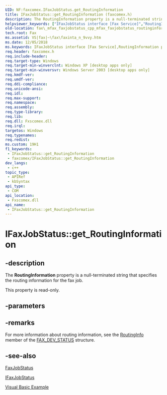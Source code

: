 ```yaml
---
UID: NF:faxcomex.IFaxJobStatus.get_RoutingInformation
title: IFaxJobStatus::get_RoutingInformation (faxcomex.h)
description: The RoutingInformation property is a null-terminated string that specifies the routing information for the fax job.
helpviewer_keywords: ["IFaxJobStatus interface [Fax Service]","RoutingInformation property","IFaxJobStatus.RoutingInformation","IFaxJobStatus.get_RoutingInformation","IFaxJobStatus::RoutingInformation","IFaxJobStatus::get_RoutingInformation","RoutingInformation property [Fax Service]","RoutingInformation property [Fax Service]","IFaxJobStatus interface","_mfax_faxjobstatus.routinginformation","fax._mfax_faxjobstatus_cpp_mfax_faxjobstatus_routinginformation_cpp","fax._mfax_faxjobstatus_routinginformation","faxcomex/IFaxJobStatus::RoutingInformation","faxcomex/IFaxJobStatus::get_RoutingInformation","get_RoutingInformation"]
old-location: fax\_mfax_faxjobstatus_cpp_mfax_faxjobstatus_routinginformation_cpp.htm
tech.root: Fax
ms.assetid: VS|fax|~\fax\faxinta_n_9vvy.htm
ms.date: 12/05/2018
ms.keywords: IFaxJobStatus interface [Fax Service],RoutingInformation property, IFaxJobStatus.RoutingInformation, IFaxJobStatus.get_RoutingInformation, IFaxJobStatus::RoutingInformation, IFaxJobStatus::get_RoutingInformation, RoutingInformation property [Fax Service], RoutingInformation property [Fax Service],IFaxJobStatus interface, _mfax_faxjobstatus.routinginformation, fax._mfax_faxjobstatus_cpp_mfax_faxjobstatus_routinginformation_cpp, fax._mfax_faxjobstatus_routinginformation, faxcomex/IFaxJobStatus::RoutingInformation, faxcomex/IFaxJobStatus::get_RoutingInformation, get_RoutingInformation
req.header: faxcomex.h
req.include-header: 
req.target-type: Windows
req.target-min-winverclnt: Windows XP [desktop apps only]
req.target-min-winversvr: Windows Server 2003 [desktop apps only]
req.kmdf-ver: 
req.umdf-ver: 
req.ddi-compliance: 
req.unicode-ansi: 
req.idl: 
req.max-support: 
req.namespace: 
req.assembly: 
req.type-library: 
req.lib: 
req.dll: Fxscomex.dll
req.irql: 
targetos: Windows
req.typenames: 
req.redist: 
ms.custom: 19H1
f1_keywords:
 - IFaxJobStatus::get_RoutingInformation
 - faxcomex/IFaxJobStatus::get_RoutingInformation
dev_langs:
 - c++
topic_type:
 - APIRef
 - kbSyntax
api_type:
 - COM
api_location:
 - Fxscomex.dll
api_name:
 - IFaxJobStatus::get_RoutingInformation
---
```


# IFaxJobStatus::get_RoutingInformation


## -description

The <b>RoutingInformation</b> property is a null-terminated string that specifies the routing information for the fax job.

This property is read-only.

## -parameters

## -remarks

For more information about routing information, see the <a href="/windows/desktop/api/faxdev/ns-faxdev-fax_dev_status">RoutingInfo</a> member of the <a href="/windows/desktop/api/faxdev/ns-faxdev-fax_dev_status">FAX_DEV_STATUS</a> structure.

## -see-also

<a href="/previous-versions/windows/desktop/fax/-mfax-faxjobstatus">FaxJobStatus</a>



<a href="/previous-versions/windows/desktop/api/faxcomex/nn-faxcomex-ifaxjobstatus">IFaxJobStatus</a>



<a href="/previous-versions/windows/desktop/fax/-mfax-registering-for-fax-events">Visual Basic Example</a>

